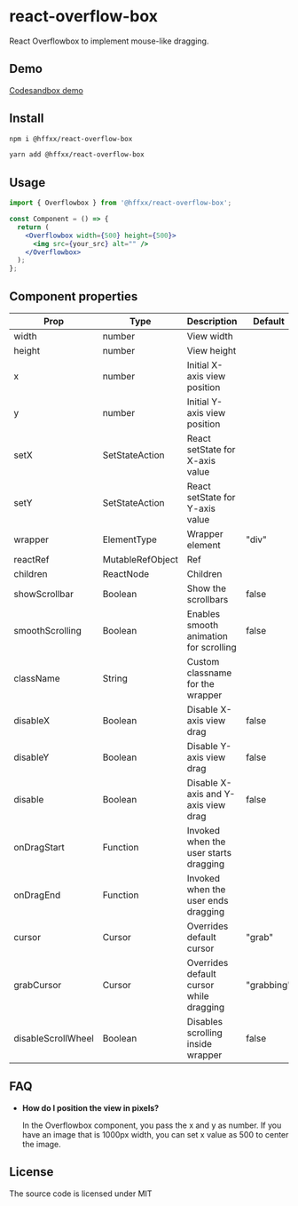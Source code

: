 # react-overflow-box

React Overflowbox to implement mouse-like dragging.

## Demo

[Codesandbox demo](https://codesandbox.io/s/react-overflowbox-o3put1?file=/src/App.js/)

## Install

```bash
npm i @hffxx/react-overflow-box
```

```bash
yarn add @hffxx/react-overflow-box
```

## Usage

```jsx
import { Overflowbox } from '@hffxx/react-overflow-box';

const Component = () => {
  return (
    <Overflowbox width={500} height={500}>
      <img src={your_src} alt="" />
    </Overflowbox>
  );
};
```

## Component properties

| Prop               | Type                   | Description                             | Default    |
| ------------------ | ---------------------- | --------------------------------------- | ---------- |
| width              | number                 | View width                              |            |
| height             | number                 | View height                             |            |
| x                  | number                 | Initial X-axis view position            |            |
| y                  | number                 | Initial Y-axis view position            |            |
| setX               | SetStateAction<number> | React setState for X-axis value         |            |
| setY               | SetStateAction<number> | React setState for Y-axis value         |            |
| wrapper            | ElementType            | Wrapper element                         | "div"      |
| reactRef           | MutableRefObject       | Ref                                     |            |
| children           | ReactNode              | Children                                |            |
| showScrollbar      | Boolean                | Show the scrollbars                     | false      |
| smoothScrolling    | Boolean                | Enables smooth animation for scrolling  | false      |
| className          | String                 | Custom classname for the wrapper        |            |
| disableX           | Boolean                | Disable X-axis view drag                | false      |
| disableY           | Boolean                | Disable Y-axis view drag                | false      |
| disable            | Boolean                | Disable X-axis and Y-axis view drag     | false      |
| onDragStart        | Function               | Invoked when the user starts dragging   |            |
| onDragEnd          | Function               | Invoked when the user ends dragging     |            |
| cursor             | Cursor                 | Overrides default cursor                | "grab"     |
| grabCursor         | Cursor                 | Overrides default cursor while dragging | "grabbing" |
| disableScrollWheel | Boolean                | Disables scrolling inside wrapper       | false      |

## FAQ

- **How do I position the view in pixels?**

  In the Overflowbox component, you pass the x and y as number. If you have an image that is 1000px width, you can set x value as 500 to center the image.

## License

The source code is licensed under MIT
